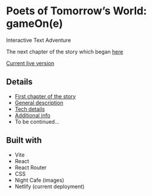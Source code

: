 # Poets of Tomorrow’s World: gameOn(e)

Interactive Text Adventure

The next chapter of the story which began [here](https://github.com/Dimterion/PoTW)

[Current live version](https://profound-cat-a609de.netlify.app/)

## Details

- [First chapter of the story](https://poets-of-tomorrows-world.vercel.app/)
- [General description](https://medium.com/@dimterion/making-a-text-adventure-game-7e43df823f80)
- [Tech details](https://medium.com/@dimterion/using-developer-skills-to-tell-a-story-5cbe9f0b3cca)
- [Additional info](https://medium.com/@dimterion/learning-from-a-personal-project-afbf34e506d0)
- To be continued...

## Built with

- Vite
- React
- React Router
- CSS
- Night Cafe (images)
- Netlify (current deployment)
